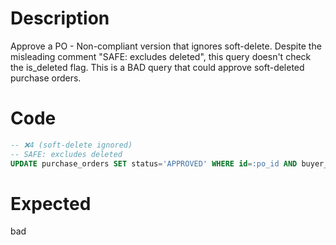 # Description

Approve a PO - Non-compliant version that ignores soft-delete.
Despite the misleading comment "SAFE: excludes deleted", this query doesn't check the is_deleted flag.
This is a BAD query that could approve soft-deleted purchase orders.

# Code

```sql
-- ❌4 (soft-delete ignored)
-- SAFE: excludes deleted
UPDATE purchase_orders SET status='APPROVED' WHERE id=:po_id AND buyer_org_id=:org_id AND status='PENDING_APPROVAL';
```

# Expected

bad